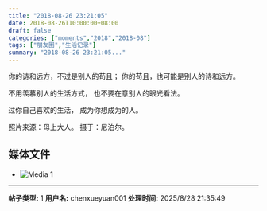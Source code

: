 ```yaml
---
title: "2018-08-26 23:21:05"
date: 2018-08-26T10:00:00+08:00
draft: false
categories: ["moments","2018","2018-08"]
tags: ["朋友圈","生活记录"]
summary: "2018-08-26 23:21:05..."
---
```


你的诗和远方，不过是别人的苟且；
你的苟且，也可能是别人的诗和远方。

不用羡慕别人的生活方式，
也不要在意别人的眼光看法。

过你自己喜欢的生活，
成为你想成为的人。

照片来源：母上大人。
摄于：尼泊尔。

## 媒体文件

- ![Media 1](/Moments/photos/2018-08-26/201808262321050.jpg)

---

**帖子类型:** 1
**用户名:** chenxueyuan001
**处理时间:** 2025/8/28 21:35:49
